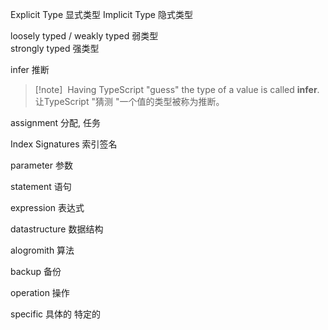 Explicit Type  显式类型
Implicit Type  隐式类型

loosely typed / weakly typed    弱类型   
strongly typed   强类型

infer  推断

>[!note]  Having TypeScript "guess" the type of a value is called **infer**.
> 让TypeScript "猜测 "一个值的类型被称为推断。
 
assignment  分配, 任务

Index Signatures 索引签名

parameter 参数

statement 语句

expression 表达式

datastructure 数据结构

alogromith 算法

backup 备份

operation 操作

specific 具体的 特定的
